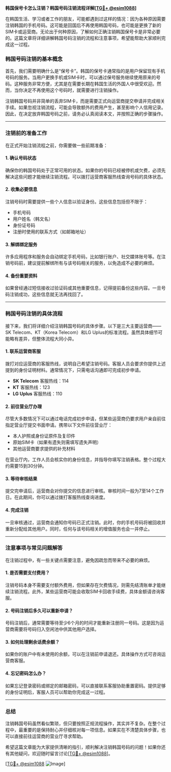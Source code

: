 **韩国保号卡怎么注销？韩国号码注销流程详解[[TG💪+ @esim1088](https://t.me/s/esim1088)]**

在韩国生活、学习或者工作的朋友，可能都遇到过这样的情况：因为各种原因需要注销韩国的手机号码。这可能是回国后不再使用韩国号码，也可能是更换了新的SIM卡或运营商。无论出于何种原因，了解如何正确注销韩国保号卡是非常必要的。这篇文章将详细讲解韩国号码注销的流程和注意事项，希望能帮助大家顺利完成这一过程。

### 韩国号码注销的基本概念

首先，我们需要明确什么是“保号卡”。韩国的保号卡通常指的是用户保留现有手机号码的服务。当用户更换手机或SIM卡时，可以通过保号服务继续使用原来的号码。这种服务非常方便，尤其是在需要长期在韩国生活的外国人中很受欢迎。然而，当你决定不再使用这个号码时，就需要进行注销操作。

注销韩国号码并非简单的丢弃SIM卡，而是需要正式向运营商提交申请并完成相关手续。如果忽视注销流程，可能会导致额外的费用产生，甚至影响个人信用记录。因此，在决定放弃韩国号码之前，请务必认真阅读本文，并按照正确的步骤操作。

---

### 注销前的准备工作

在正式开始注销流程之前，你需要做一些前期准备：

#### 1. 确认号码状态
确保你的韩国号码处于正常可用的状态。如果你的号码已经被停机或欠费，必须先解决这些问题才能继续注销流程。可以拨打运营商客服热线查询号码的具体状态。

#### 2. 收集必要信息
注销号码时需要提供一些个人信息以验证身份。这些信息包括但不限于：
- 手机号码
- 用户姓名（韩文名）
- 身份证号码
- 注册时使用的联系方式（如邮箱地址）

#### 3. 解绑绑定服务
许多应用程序和服务会自动绑定手机号码，比如银行账户、社交媒体账号等。在注销号码前，建议提前解绑所有与该号码相关的服务，以免造成不必要的麻烦。

#### 4. 备份重要资料
如果曾经通过短信接收过验证码或其他重要信息，记得提前备份这些内容。一旦号码注销成功，这些信息就无法再找回了。

---

### 韩国号码注销的具体流程

接下来，我们将详细介绍注销韩国号码的具体步骤。以下是三大主要运营商——SK Telecom、KT（Korea Telecom）和LG Uplus的标准流程。虽然具体细节可能略有差异，但整体流程大同小异。

#### **1. 联系运营商客服**
拨打对应运营商的客服热线，说明自己希望注销号码。客服人员会要求你提供上述提到的身份证明材料。通常情况下，只需电话沟通即可完成初步申请。

- **SK Telecom** 客服热线：114  
- **KT** 客服热线：123  
- **LG Uplus** 客服热线：110  

#### **2. 前往营业厅办理**
尽管大多数情况下可以通过电话完成初步申请，但某些运营商仍要求用户亲自前往指定营业厅提交书面申请。携带以下文件前往营业厅：
- 本人护照或身份证原件及复印件
- 原始SIM卡（如果有遗失则需填写遗失声明）
- 其他运营商要求提供的补充材料

在营业厅内，工作人员会核实你的身份信息，并指导你填写注销表格。整个过程大约需要15到30分钟。

#### **3. 等待审核结果**
提交完申请后，运营商会对你提交的信息进行审核。审核时间一般为7至14个工作日。在此期间，你可以通过拨打客服热线查询进度。

#### **4. 完成注销**
一旦审核通过，运营商会通知你号码已正式注销。此时，你的手机号码将被回收并重新分配给其他用户。同时，任何与该号码相关的增值服务也会一并停止。

---

### 注意事项与常见问题解答

在注销过程中，有一些关键点需要注意，避免因疏忽而带来不必要的麻烦。

#### **1. 是否需要支付费用？**
注销号码本身不需要支付额外费用，但如果存在欠费情况，则需先结清账单才能继续注销流程。此外，某些运营商可能会收取SIM卡回收手续费，具体金额请咨询客服。

#### **2. 号码注销后多久可以重新申请？**
号码注销后，通常需要等待至少6个月的时间才能重新注册同一号码。这是因为运营商需要将号码归入空闲池中供其他用户选择。

#### **3. 如何处理剩余话费余额？**
如果你的账户中有未使用的余额，可以在注销前申请退还。具体操作方式可咨询运营商客服。

#### **4. 忘记密码怎么办？**
如果忘记登录密码或绑定的邮箱密码，可以直接联系客服协助重置密码。提供足够的身份证明后，客服人员可以帮助你完成这一过程。

---

### 总结

注销韩国号码虽然看似繁琐，但只要按照正规流程操作，其实并不复杂。在整个过程中，最重要的是保持耐心并仔细核对每一项信息。如果实在不清楚具体步骤，也可以直接前往运营商的营业厅寻求帮助。

希望这篇文章能为大家提供清晰的指引，顺利解决注销韩国号码的问题！如果你还有其他疑问，欢迎随时留言讨论[[TG💪+ @esim1088](https://t.me/s/esim1088)]。

[[TG💪+ @esim1088](https://t.me/s/esim1088) ![Image](https://i.postimg.cc/4NQfJmqS/Snipaste-2025-05-13-00-14-12.png)]